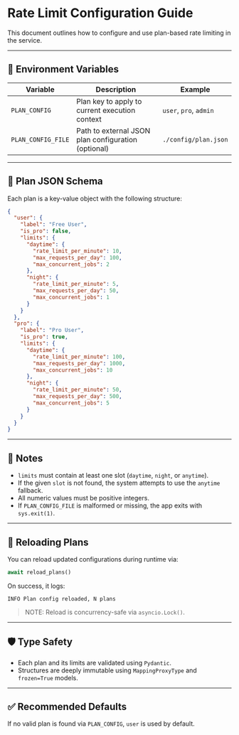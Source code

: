 # Rate Limit Configuration Guide

This document outlines how to configure and use plan-based rate limiting in the service.

---

## 🔧 Environment Variables

| Variable           | Description                                         | Example                |
| ------------------ | --------------------------------------------------- | ---------------------- |
| `PLAN_CONFIG`      | Plan key to apply to current execution context      | `user`, `pro`, `admin` |
| `PLAN_CONFIG_FILE` | Path to external JSON plan configuration (optional) | `./config/plan.json`   |

---

## 🧩 Plan JSON Schema

Each plan is a key-value object with the following structure:

```json
{
  "user": {
    "label": "Free User",
    "is_pro": false,
    "limits": {
      "daytime": {
        "rate_limit_per_minute": 10,
        "max_requests_per_day": 100,
        "max_concurrent_jobs": 2
      },
      "night": {
        "rate_limit_per_minute": 5,
        "max_requests_per_day": 50,
        "max_concurrent_jobs": 1
      }
    }
  },
  "pro": {
    "label": "Pro User",
    "is_pro": true,
    "limits": {
      "daytime": {
        "rate_limit_per_minute": 100,
        "max_requests_per_day": 1000,
        "max_concurrent_jobs": 10
      },
      "night": {
        "rate_limit_per_minute": 50,
        "max_requests_per_day": 500,
        "max_concurrent_jobs": 5
      }
    }
  }
}
```

---

## 📌 Notes

* `limits` must contain at least one slot (`daytime`, `night`, or `anytime`).
* If the given `slot` is not found, the system attempts to use the `anytime` fallback.
* All numeric values must be positive integers.
* If `PLAN_CONFIG_FILE` is malformed or missing, the app exits with `sys.exit(1)`.

---

## 🔄 Reloading Plans

You can reload updated configurations during runtime via:

```python
await reload_plans()
```

On success, it logs:

```
INFO Plan config reloaded, N plans
```

> NOTE: Reload is concurrency-safe via `asyncio.Lock()`.

---

## 🛡 Type Safety

* Each plan and its limits are validated using `Pydantic`.
* Structures are deeply immutable using `MappingProxyType` and `frozen=True` models.

---

## ✅ Recommended Defaults

If no valid plan is found via `PLAN_CONFIG`, `user` is used by default.
